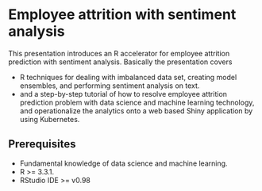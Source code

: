 # Employee attrition with sentiment analysis

This presentation introduces an R accelerator for employee attrition prediction with sentiment analysis. Basically the presentation covers

* R techniques for dealing with imbalanced data set, creating model ensembles, and performing sentiment analysis on text.
* and a step-by-step tutorial of how to resolve employee attrition prediction problem with data science and machine learning technology, and operationalize the analytics onto a web based Shiny application by using Kubernetes.
 
## Prerequisites

* Fundamental knowledge of data science and machine learning.
* R >= 3.3.1.
* RStudio IDE >= v0.98